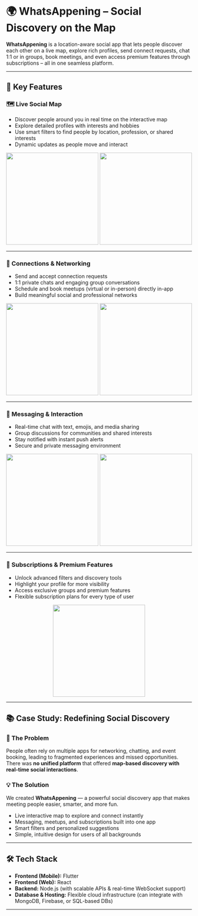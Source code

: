 # 🌍 WhatsAppening – Social Discovery on the Map

**WhatsAppening** is a location-aware social app that lets people discover each other on a live map, explore rich profiles, send connect requests, chat 1:1 or in groups, book meetings, and even access premium features through subscriptions – all in one seamless platform.

---

## 🚀 Key Features  

### 🗺️ Live Social Map  
- Discover people around you in real time on the interactive map  
- Explore detailed profiles with interests and hobbies  
- Use smart filters to find people by location, profession, or shared interests  
- Dynamic updates as people move and interact  

<div align="center">
  <img src="https://github.com/user-attachments/assets/f85de169-54e0-4117-81c8-99628bc3ee5f" height="250px" />
  <img src="https://github.com/user-attachments/assets/863692ca-adbe-4ee0-be27-e72b0736e57f" height="250px" />
</div>

---

### 🤝 Connections & Networking  
- Send and accept connection requests  
- 1:1 private chats and engaging group conversations  
- Schedule and book meetups (virtual or in-person) directly in-app  
- Build meaningful social and professional networks  

<div align="center">
  <img src="https://github.com/user-attachments/assets/577f7460-9204-4f02-aa7c-5a06cd05be6c" height="250px" />
  <img src="https://github.com/user-attachments/assets/f6755d78-c54a-4b81-8162-782043817f32" height="250px" />
</div>

---

### 💬 Messaging & Interaction  
- Real-time chat with text, emojis, and media sharing  
- Group discussions for communities and shared interests  
- Stay notified with instant push alerts  
- Secure and private messaging environment  

<div align="center">
  <img src="https://github.com/user-attachments/assets/790008fb-2146-4750-8d73-6ba742d9001c" height="250px" />
  <img src="https://github.com/user-attachments/assets/2ece262f-9d54-4a6c-a9b9-625e9c37e1ed" height="250px" />
</div>

---

### 💎 Subscriptions & Premium Features  
- Unlock advanced filters and discovery tools  
- Highlight your profile for more visibility  
- Access exclusive groups and premium features  
- Flexible subscription plans for every type of user  

<div align="center">
  <img src="https://github.com/user-attachments/assets/72c8de6e-f265-46f9-8c81-c20f633294c5" height="250px" />
</div>

---

## 📚 Case Study: Redefining Social Discovery  

### 🧩 The Problem  
People often rely on multiple apps for networking, chatting, and event booking, leading to fragmented experiences and missed opportunities. There was **no unified platform** that offered **map-based discovery with real-time social interactions**.  

### 💡 The Solution  
We created **WhatsAppening** — a powerful social discovery app that makes meeting people easier, smarter, and more fun.  

- Live interactive map to explore and connect instantly  
- Messaging, meetups, and subscriptions built into one app  
- Smart filters and personalized suggestions  
- Simple, intuitive design for users of all backgrounds  

---

## 🛠️ Tech Stack  

- **Frontend (Mobile):** Flutter  
- **Frontend (Web):** React  
- **Backend:** Node.js (with scalable APIs & real-time WebSocket support)  
- **Database & Hosting:** Flexible cloud infrastructure (can integrate with MongoDB, Firebase, or SQL-based DBs)  

---

